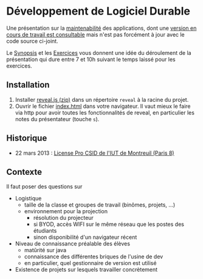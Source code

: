 # Développement de Logiciel Durable

Une présentation sur la [maintenabilité](http://en.wikipedia.org/wiki/Maintainability) des applications, dont une [version
en cours de travail est consultable](http://lcottereau.github.com/maintainability-slides/) mais n'est pas forcément à jour avec le code source ci-joint.

Le [Synopsis](https://github.com/lcottereau/maintainability-slides/wiki/Synopsis) et les [Exercices](https://github.com/lcottereau/maintainability-slides/wiki/Exercices)
vous donnent une idée du déroulement de la présentation qui dure entre 7 et 10h suivant le temps laissé pour les exercices.

## Installation

1. Installer [reveal.js (zip)](https://github.com/hakimel/reveal.js/archive/master.zip) dans un répertoire `reveal` à la racine du projet.
1. Ouvrir le fichier [index.html](index.html) dans votre navigateur. Il vaut mieux le faire via http pour avoir toutes les fonctionnalités de reveal, en particulier les notes du présentateur (touche `s`).

## Historique

* 22 mars 2013 : [License Pro CSID de l'IUT de Montreuil (Paris 8)](http://lcottereau.github.com/maintainability-slides/20130322/)

## Contexte

Il faut poser des questions sur
* Logistique
    * taille de la classe et groupes de travail (binômes, projets, ...)
    * environnement pour la projection
        * résolution du projecteur
        * si BYOD, accès WIFI sur le même réseau que les postes des étudiants
        * sinon disponibilité d'un navigateur récent
* Niveau de connaissance préalable des élèves
    * matûrité sur java
    * connaissance des différentes briques de l'usine de dev
    * en particulier, quel gestionnaire de version est utilisé
* Existence de projets sur lesquels travailler concrètement

